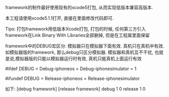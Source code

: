 framework的制作最好使用现有的xcode5打包, 从而实现低版本兼容高版本.

本工程请使用xcode5.1.1打开, 直接在里面修改代码即可.

Tips: 打包framework用低版本Xcode打包, 打包的时候, 任何第三方引入framework在Link Binary With Libraries全部删掉, 但是在工程属里面保留

framework中的DEBUG宏区分: 模拟器只在模拟器下面有效. 真机只在真机中有效.  如模拟器版的framework, 那么debug只区分模拟器.  模拟器和真机互不干扰, 也就是说,模拟器版的只能以模拟器运行时有效, 真机只能真机上面运行有效

#ifdef DEBUG   = Debug-iphoneos = Debug-iphonesimulator = 1

#ifundef DEBUG = Release-iphoneos = Release-iphonesimulator

如下:
                            [debug framework]           [release framework]
debug                               1                            0
release                             1                            0
